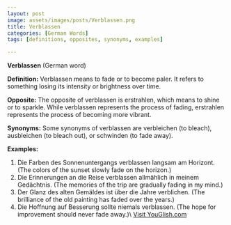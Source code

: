 ```yaml
---
layout: post
image: assets/images/posts/Verblassen.png
title: Verblassen
categories: [German Words]
tags: [definitions, opposites, synonyms, examples]

---
```


**Verblassen** (German word) 

**Definition:**
Verblassen means to fade or to become paler. It refers to something losing its intensity or brightness over time.

**Opposite:**
The opposite of verblassen is erstrahlen, which means to shine or to sparkle. While verblassen represents the process of fading, erstrahlen represents the process of becoming more vibrant.

**Synonyms:**
Some synonyms of verblassen are verbleichen (to bleach), ausbleichen (to bleach out), or schwinden (to fade away).

**Examples:**
1. Die Farben des Sonnenuntergangs verblassen langsam am Horizont. (The colors of the sunset slowly fade on the horizon.)
2. Die Erinnerungen an die Reise verblassen allmählich in meinem Gedächtnis. (The memories of the trip are gradually fading in my mind.)
3. Der Glanz des alten Gemäldes ist über die Jahre verblichen. (The brilliance of the old painting has faded over the years.)
4. Die Hoffnung auf Besserung sollte niemals verblassen. (The hope for improvement should never fade away.)\ <a id="yg-widget-0" class="youglish-widget" data-query="Verblassen" data-lang="german" data-components="8412" data-auto-start="0" data-bkg-color="theme_light" data-title="How%20to%20pronounce%20Verblassen%20in%20German"  rel="nofollow" href="https://youglish.com">Visit YouGlish.com</a><script async src="https://youglish.com/public/emb/widget.js" charset="utf-8"></script>